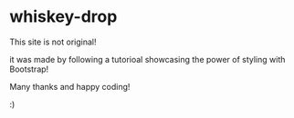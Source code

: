 # whiskey-drop

This site is not original!

it was made by following a tutorioal showcasing the power of styling with Bootstrap!

Many thanks and happy coding!

:)